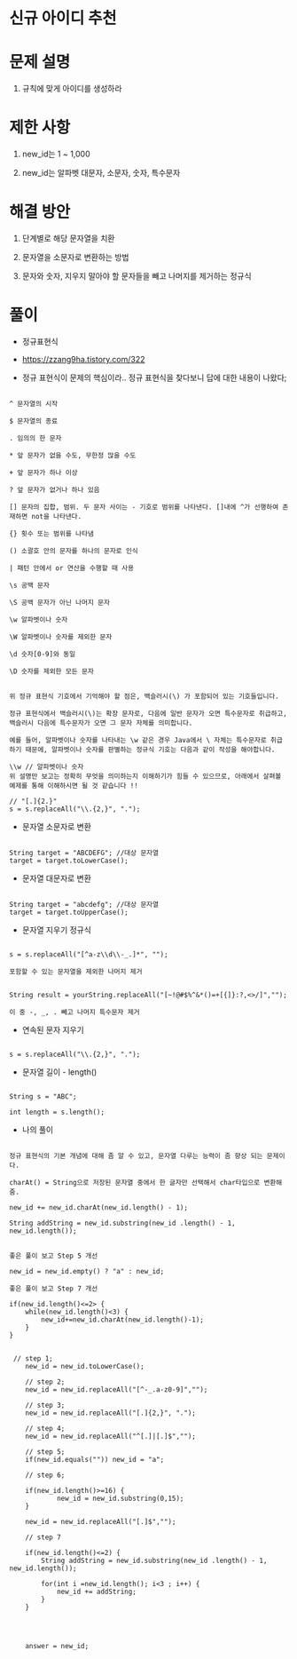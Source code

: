 # 신규 아이디 추천

# 문제 설명

1. 규칙에 맞게 아이디를 생성하라

# 제한 사항

1. new_id는 1 ~ 1,000

2. new_id는 알파벳 대문자, 소문자, 숫자, 특수문자

# 해결 방안

1. 단계별로 해당 문자열을 치환

2. 문자열을 소문자로 변환하는 방법

3. 문자와 숫자, 지우지 말아야 할 문자들을 빼고 나머지를 제거하는 정규식

# 풀이

- 정규표현식 

- https://zzang9ha.tistory.com/322

- 정규 표현식이 문제의 핵심이라.. 정규 표현식을 찾다보니 답에 대한 내용이 나왔다;

```

^ 문자열의 시작

$ 문자열의 종료

. 임의의 한 문자

* 앞 문자가 없을 수도, 무한정 많을 수도

+ 앞 문자가 하나 이상

? 앞 문자가 없거나 하나 있음

[] 문자의 집합, 범위. 두 문자 사이는 - 기호로 범위를 나타낸다. []내에 ^가 선행하여 존재하면 not을 나타낸다.

{} 횟수 또는 범위를 나타냄

() 소괄호 안의 문자를 하나의 문자로 인식

| 패턴 안에서 or 연산을 수행할 때 사용

\s 공백 문자

\S 공백 문자가 아닌 나머지 문자

\w 알파벳이나 숫자

\W 알파벳이나 숫자를 제외한 문자

\d 숫자[0-9]와 동일

\D 숫자를 제외한 모든 문자


위 정규 표현식 기호에서 기억해야 할 점은, 백슬러시(\) 가 포함되어 있는 기호들입니다.

정규 표현식에서 백슬러시(\)는 확장 문자로, 다음에 일반 문자가 오면 특수문자로 취급하고, 백슬러시 다음에 특수문자가 오면 그 문자 자체를 의미합니다.

예를 들어, 알파벳이나 숫자를 나타내는 \w 같은 경우 Java에서 \ 자체는 특수문자로 취급하기 때문에, 알파벳이나 숫자를 판별하는 정규식 기호는 다음과 같이 작성을 해야합니다.

\\w // 알파벳이나 숫자
위 설명만 보고는 정확히 무엇을 의미하는지 이해하기가 힘들 수 있으므로, 아래에서 살펴볼 예제를 통해 이해하시면 될 것 같습니다 !!

// "[.]{2.}"
s = s.replaceAll("\\.{2,}", ".");

```

- 문자열 소문자로 변환

```

String target = "ABCDEFG"; //대상 문자열
target = target.toLowerCase();

```

- 문자열 대문자로 변환

```

String target = "abcdefg"; //대상 문자열
target = target.toUpperCase();

```

- 문자열 지우기 정규식

```

s = s.replaceAll("[^a-z\\d\\-_.]*", "");

포함할 수 있는 문자열을 제외한 나머지 제거


String result = yourString.replaceAll("[~!@#$%^&*()=+[{]}:?,<>/]","");

이 중 -, _, . 빼고 나머지 특수문자 제거

```

- 연속된 문자 지우기

```

s = s.replaceAll("\\.{2,}", ".");

```

- 문자열 길이 - length()

```

String s = "ABC";

int length = s.length();

```

- 나의 풀이


```

정규 표현식의 기본 개념에 대해 좀 알 수 있고, 문자열 다루는 능력이 좀 향상 되는 문제이다.

charAt() = String으로 저장된 문자열 중에서 한 글자만 선택해서 char타입으로 변환해줌.

new_id += new_id.charAt(new_id.length() - 1);

String addString = new_id.substring(new_id .length() - 1, new_id.length());


좋은 풀이 보고 Step 5 개선

new_id = new_id.empty() ? "a" : new_id;

좋은 풀이 보고 Step 7 개선

if(new_id.length()<=2> {
    while(new_id.length()<3) {
        new_id+=new_id.charAt(new_id.length()-1);
    }   
}

```

```

 // step 1;
    new_id = new_id.toLowerCase();
    
    // step 2;
    new_id = new_id.replaceAll("[^-_.a-z0-9]","");
    
    // step 3;
    new_id = new_id.replaceAll("[.]{2,}", ".");
    
    // step 4;
    new_id = new_id.replaceAll("^[.]|[.]$","");
    
    // step 5;
    if(new_id.equals("")) new_id = "a";
    
    // step 6;
    
    if(new_id.length()>=16) {
            new_id = new_id.substring(0,15);
    }
    
    new_id = new_id.replaceAll("[.]$","");
    
    // step 7
    
    if(new_id.length()<=2) {
        String addString = new_id.substring(new_id .length() - 1, new_id.length());
        
        for(int i =new_id.length(); i<3 ; i++) {
            new_id += addString;
        }
    }
    
    
    
    
    answer = new_id;
    

```